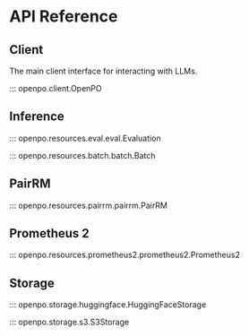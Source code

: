 # API Reference

## Client

The main client interface for interacting with LLMs.

::: openpo.client.OpenPO


## Inference
::: openpo.resources.eval.eval.Evaluation

::: openpo.resources.batch.batch.Batch

## PairRM
::: openpo.resources.pairrm.pairrm.PairRM


## Prometheus 2
::: openpo.resources.prometheus2.prometheus2.Prometheus2


## Storage

::: openpo.storage.huggingface.HuggingFaceStorage

::: openpo.storage.s3.S3Storage

